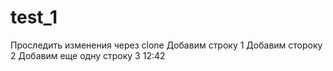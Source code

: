 # test_1
Проследить изменения через clone
Добавим строку 1
Добавим стороку 2
Добавим еще одну строку 3
12:42